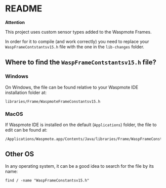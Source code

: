 # README

**Attention**

This project uses custom sensor types added to the Waspmote Frames.

In order for it to compile (and work correctly) you need to replace your `WaspFrameContstantsv15.h` file with the one in the `lib-changes` folder.

## Where to find the `WaspFrameContstantsv15.h` file?

### Windows

On Windows, the file can be found relative to your Waspmote IDE installation folder at:
```
libraries/Frame/WaspmoteFrameConstantsv15.h
```

### MacOS

If Waspmote IDE is installed on the default (`Applications`) folder, the file to edit can be found at:

```
/Applications/Waspmote.app/Contents/Java/libraries/Frame/WaspFrameConstantsv15.h
```

## Other OS

In any operating system, it can be a good idea to search for the file by its name:

```
find / -name "WaspFrameConstantsv15.h"
```
